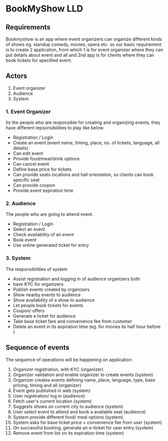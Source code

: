 # BookMyShow LLD

## Requirements

Bookmyshow is an app where event organizers can organize different kinds of shows eg. standup comedy, movies, opera etc. so our basic requirement is to create 2 application, from which 1 is for event organizer where they can put details about event and all and 2nd app is for clients where they can book tickets for specified event.

## Actors

1. Event organizer
2. Audience
3. System

### 1. Event Organizer

Its the people who are responsible for creating and organizing events, they have different repsonsibilities to play like below.

- Registration / Login
- Create an event (event name, timing, place, no. of tickets, language, all details)
- Can edit event
- Provide food/meal/drink options
- Can cancel event
- Define base price for tickets
- Can provide seats locations and hall orientation, so clients can book specific seat
- Can provide coupon
- Provide event expiration time

### 2. Audience

The people who are going to attend event.

- Registration / Login
- Select an event
- Check availability of an event
- Book event
- Use online generated ticket for entry

### 3. System

The responsibilities of system

- Assist registration and logging in of audience organizers both
- have KYC for organizers
- Publish events created by organizers
- Show nearby events to audience
- Show availability of a show to audience
- Let people book tickets for events
- Coupon/ offers
- Generate e ticket for audience
- Take base ticket fare and convenience fee from customer
- Delete an event in its expiration time (eg. for movies its half hour before )

## Sequence of events

The sequence of operations will be happening on application

1.  Organizer registration, with KYC (organizer)
2.  Organizer validation and enable organizer to create events (system)
3.  Organizer creates events defining name, place, language, type, base pricing, timing and all (organizer)
4.  Event gets published in web (system)
5.  User registration/ log in (audience)
6.  Fetch user's current location (system)
7.  Suggests shows on current city to audience (system)
8.  User select event to attend and book a available seat (audience)
9.  System provide different food/ meal options (system)
10. System asks for base ticket price + convenience fee from user (system)
11. On successful booking, generate an e-ticket for user entry (system)
12. Remove event from list on its expiration time (system)

